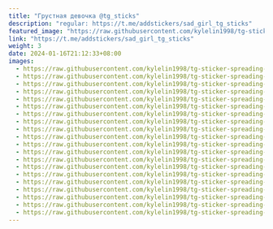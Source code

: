 ```yaml
---
title: "Грустная девочка @tg_sticks"
description: "regular: https://t.me/addstickers/sad_girl_tg_sticks"
featured_image: "https://raw.githubusercontent.com/kylelin1998/tg-sticker-spreading-worldwide-images/main/img/4d1889a8-fbf5-4dcd-bf5f-90d5781e5a95.jpg"
link: "https://t.me/addstickers/sad_girl_tg_sticks"
weight: 3
date: 2024-01-16T21:12:33+08:00
images:
  - https://raw.githubusercontent.com/kylelin1998/tg-sticker-spreading-worldwide-images/main/img/4d1889a8-fbf5-4dcd-bf5f-90d5781e5a95.jpg
  - https://raw.githubusercontent.com/kylelin1998/tg-sticker-spreading-worldwide-images/main/img/7a1a88bc-e89f-4a81-bf53-6694d969694a.jpg
  - https://raw.githubusercontent.com/kylelin1998/tg-sticker-spreading-worldwide-images/main/img/1ba1a645-9b0a-4f1d-bbd8-1d291d3feaed.jpg
  - https://raw.githubusercontent.com/kylelin1998/tg-sticker-spreading-worldwide-images/main/img/798a2da7-47a2-402c-947d-697e2ea070c5.jpg
  - https://raw.githubusercontent.com/kylelin1998/tg-sticker-spreading-worldwide-images/main/img/1237a88a-edf6-43b9-94eb-b093bff93736.jpg
  - https://raw.githubusercontent.com/kylelin1998/tg-sticker-spreading-worldwide-images/main/img/c3c24585-99f5-4296-ace5-50a5345f4296.jpg
  - https://raw.githubusercontent.com/kylelin1998/tg-sticker-spreading-worldwide-images/main/img/889333d5-f2e0-43d0-9120-b6de4c67b192.jpg
  - https://raw.githubusercontent.com/kylelin1998/tg-sticker-spreading-worldwide-images/main/img/b12ef9b6-7a13-4148-afbb-391603fa89ba.jpg
  - https://raw.githubusercontent.com/kylelin1998/tg-sticker-spreading-worldwide-images/main/img/8f5876b5-a19a-4459-a42c-4396ac79f8e7.jpg
  - https://raw.githubusercontent.com/kylelin1998/tg-sticker-spreading-worldwide-images/main/img/a3ff8e8e-ec31-4bd1-beb4-6538e8e96bf5.jpg
  - https://raw.githubusercontent.com/kylelin1998/tg-sticker-spreading-worldwide-images/main/img/3f8ff790-c869-4c41-af90-9f0b6cd46351.jpg
  - https://raw.githubusercontent.com/kylelin1998/tg-sticker-spreading-worldwide-images/main/img/29bce92a-4c85-4323-998f-3d4561920eb9.jpg
  - https://raw.githubusercontent.com/kylelin1998/tg-sticker-spreading-worldwide-images/main/img/98b1ff1b-245c-462a-b11c-fcdb17c2e9cd.jpg
  - https://raw.githubusercontent.com/kylelin1998/tg-sticker-spreading-worldwide-images/main/img/a3c0d1dd-2cb3-4efb-a95d-832bbbc21dfc.jpg
  - https://raw.githubusercontent.com/kylelin1998/tg-sticker-spreading-worldwide-images/main/img/0cc8c427-e39b-4548-89c7-4c5ac4307fb1.jpg
  - https://raw.githubusercontent.com/kylelin1998/tg-sticker-spreading-worldwide-images/main/img/0c1b4003-7c35-403d-9f5c-043fd99aa183.jpg
  - https://raw.githubusercontent.com/kylelin1998/tg-sticker-spreading-worldwide-images/main/img/f9e7aa6b-d853-401d-a049-9a90d87705a0.jpg
  - https://raw.githubusercontent.com/kylelin1998/tg-sticker-spreading-worldwide-images/main/img/4f68879e-34d6-4ee4-9f74-add453dcef5a.jpg
  - https://raw.githubusercontent.com/kylelin1998/tg-sticker-spreading-worldwide-images/main/img/d29a8fd9-5ca9-4448-88db-6b3e573c3da7.jpg
  - https://raw.githubusercontent.com/kylelin1998/tg-sticker-spreading-worldwide-images/main/img/3a8ad16f-01b9-4869-b1f9-897a4eeb8e7a.jpg
---
```

